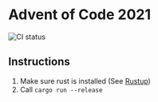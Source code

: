 # Advent of Code 2021
![CI status](https://github.com/allgoewer/aoc-2021/actions/workflows/main.yml/badge.svg)

## Instructions

1. Make sure rust is installed (See [Rustup](https://rustup.rs/))
2. Call `cargo run --release`
